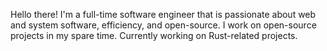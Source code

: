 Hello there! I'm a full-time software engineer that is passionate about web and system software, efficiency, and open-source. I work on open-source projects in my spare time. Currently working on Rust-related projects.
